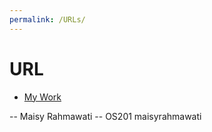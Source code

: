 ```yaml
---
permalink: /URLs/
---
```


# URL

* [My Work](https://maisyrahmawati.blogspot.com/)

-- Maisy Rahmawati 
-- OS201 maisyrahmawati
